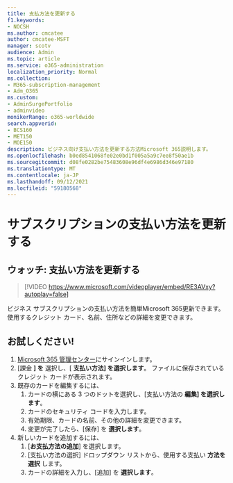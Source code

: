 ```yaml
---
title: 支払方法を更新する
f1.keywords:
- NOCSH
ms.author: cmcatee
author: cmcatee-MSFT
manager: scotv
audience: Admin
ms.topic: article
ms.service: o365-administration
localization_priority: Normal
ms.collection:
- M365-subscription-management
- Adm_O365
ms.custom:
- AdminSurgePortfolio
- adminvideo
monikerRange: o365-worldwide
search.appverid:
- BCS160
- MET150
- MOE150
description: ビジネス向け支払い方法を更新する方法Microsoft 365説明します。
ms.openlocfilehash: b0ed8541068fe02e0bd1f005a5a9c7ee8f50ae1b
ms.sourcegitcommit: d08fe0282be75483608e96df4e6986d346e97180
ms.translationtype: MT
ms.contentlocale: ja-JP
ms.lasthandoff: 09/12/2021
ms.locfileid: "59180568"
---
```

# <a name="update-the-payment-method-for-your-subscription"></a>サブスクリプションの支払い方法を更新する

## <a name="watch-update-your-payment-method"></a>ウォッチ: 支払い方法を更新する

> [!VIDEO https://www.microsoft.com/videoplayer/embed/RE3AVxy?autoplay=false]

ビジネス サブスクリプションの支払い方法を簡単Microsoft 365更新できます。 使用するクレジット カード、名前、住所などの詳細を変更できます。

## <a name="try-it"></a>お試しください!

1. [Microsoft 365 管理センター](https://admin.microsoft.com)にサインインします。
1. [課金 **] を** 選択し、[ **支払い方法] を選択します**。 ファイルに保存されているクレジット カードが表示されます。
1. 既存のカードを編集するには、
    1. カードの横にある 3 つのドットを選択し、[支払い方法の **編集] を選択します**。
    1. カードのセキュリティ コードを入力します。
    1. 有効期限、カードの名前、その他の詳細を変更できます。
    1. 変更が完了したら、[保存] を **選択します**。
1. 新しいカードを追加するには、
    1. [**お支払方法の追加**] を選択します。
    1. [支払い方法の選択] ドロップダウン リストから、使用する支払い **方法を選択** します。
    1. カードの詳細を入力し、[追加] を **選択します**。
